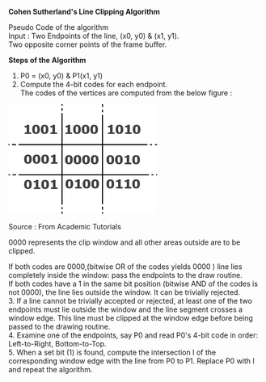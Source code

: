 **Cohen Sutherland's Line Clipping Algorithm**  

Pseudo Code of the algorithm  
Input : Two Endpoints of the line, (x0, y0) & (x1, y1).  
Two opposite corner points of the frame buffer.  

**Steps of the Algorithm**  

 1. P0 = (x0, y0) & P1(x1, y1)  
 2. Compute the 4-bit codes for each endpoint.  
 The codes of the vertices are computed from the below figure :     

  <img  src="images/code-block.png">

  Source : From Academic Tutorials

  0000 represents the clip window and all other areas outside are to be clipped.  
 
  If both codes are 0000,(bitwise OR of the codes yields 0000 ) line lies completely inside the window: pass the endpoints to the draw routine.  
  If both codes have a 1 in the same bit position (bitwise AND of the codes is not 0000), the line lies outside the window. It can be trivially rejected.    
 3. If a line cannot be trivially accepted or rejected, at least one of the two endpoints must lie outside the window and the line segment crosses a window edge. This line must be clipped at the window edge before being passed to the drawing routine.  
 4. Examine one of the endpoints, say P0 and read  P0's 4-bit code in order: Left-to-Right, Bottom-to-Top.  
 5. When a set bit (1) is found, compute the intersection I of the corresponding window edge with the line from P0 to P1. Replace P0 with I and repeat the algorithm.  